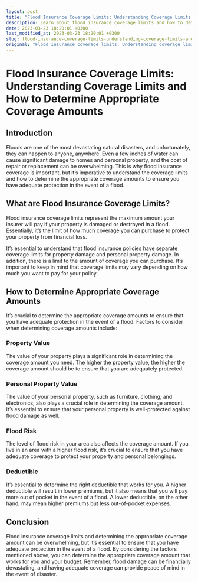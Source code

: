 ```yaml
---
layout: post
title: "Flood Insurance Coverage Limits: Understanding Coverage Limits and How to Determine Appropriate Coverage Amounts"
description: Learn about flood insurance coverage limits and how to determine the appropriate coverage amounts for your property to protect against financial loss from floods.
date: 2023-03-23 18:20:01 +0300
last_modified_at: 2023-03-23 18:20:01 +0300
slug: flood-insurance-coverage-limits-understanding-coverage-limits-and-how-to-determine-appropriate-coverage-amounts
original: "Flood insurance coverage limits: Understanding coverage limits and how to determine appropriate coverage amounts."
---
```

# Flood Insurance Coverage Limits: Understanding Coverage Limits and How to Determine Appropriate Coverage Amounts

## Introduction 

Floods are one of the most devastating natural disasters, and unfortunately, they can happen to anyone, anywhere. Even a few inches of water can cause significant damage to homes and personal property, and the cost of repair or replacement can be overwhelming. This is why flood insurance coverage is important, but it’s imperative to understand the coverage limits and how to determine the appropriate coverage amounts to ensure you have adequate protection in the event of a flood. 

## What are Flood Insurance Coverage Limits? 

Flood insurance coverage limits represent the maximum amount your insurer will pay if your property is damaged or destroyed in a flood. Essentially, it’s the limit of how much coverage you can purchase to protect your property from financial loss. 

It’s essential to understand that flood insurance policies have separate coverage limits for property damage and personal property damage. In addition, there is a limit to the amount of coverage you can purchase. It’s important to keep in mind that coverage limits may vary depending on how much you want to pay for your policy. 

## How to Determine Appropriate Coverage Amounts 

It’s crucial to determine the appropriate coverage amounts to ensure that you have adequate protection in the event of a flood. Factors to consider when determining coverage amounts include:

### Property Value

The value of your property plays a significant role in determining the coverage amount you need. The higher the property value, the higher the coverage amount should be to ensure that you are adequately protected. 

### Personal Property Value

The value of your personal property, such as furniture, clothing, and electronics, also plays a crucial role in determining the coverage amount. It’s essential to ensure that your personal property is well-protected against flood damage as well.

### Flood Risk

The level of flood risk in your area also affects the coverage amount. If you live in an area with a higher flood risk, it’s crucial to ensure that you have adequate coverage to protect your property and personal belongings. 

### Deductible

It’s essential to determine the right deductible that works for you. A higher deductible will result in lower premiums, but it also means that you will pay more out of pocket in the event of a flood. A lower deductible, on the other hand, may mean higher premiums but less out-of-pocket expenses.

## Conclusion 

Flood insurance coverage limits and determining the appropriate coverage amount can be overwhelming, but it’s essential to ensure that you have adequate protection in the event of a flood. By considering the factors mentioned above, you can determine the appropriate coverage amount that works for you and your budget. Remember, flood damage can be financially devastating, and having adequate coverage can provide peace of mind in the event of disaster.